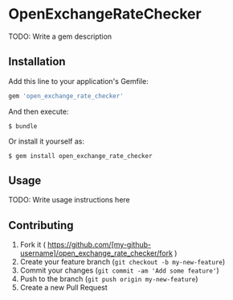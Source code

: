 # OpenExchangeRateChecker

TODO: Write a gem description

## Installation

Add this line to your application's Gemfile:

```ruby
gem 'open_exchange_rate_checker'
```

And then execute:

    $ bundle

Or install it yourself as:

    $ gem install open_exchange_rate_checker

## Usage

TODO: Write usage instructions here

## Contributing

1. Fork it ( https://github.com/[my-github-username]/open_exchange_rate_checker/fork )
2. Create your feature branch (`git checkout -b my-new-feature`)
3. Commit your changes (`git commit -am 'Add some feature'`)
4. Push to the branch (`git push origin my-new-feature`)
5. Create a new Pull Request
